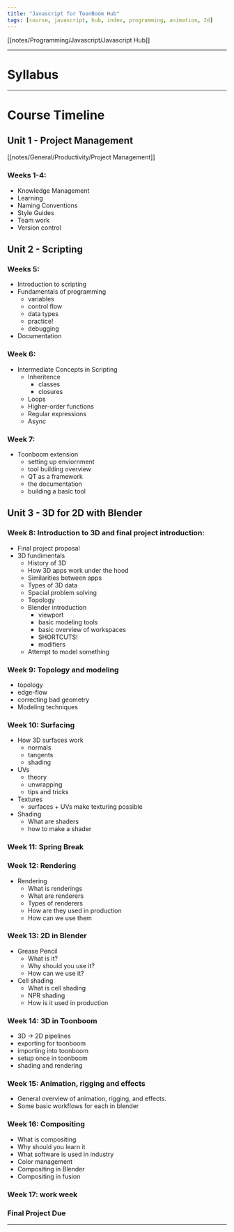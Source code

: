 ```yaml
---
title: "Javascript for ToonBoom Hub"
tags: [course, javascript, hub, index, programming, animation, 2d]
---
```




[[notes/Programming/Javascript/Javascript Hub]]

---
# Syllabus





---
# Course Timeline

## Unit 1 - Project Management

[[notes/General/Productivity/Project Management]]



### Weeks 1-4:
- Knowledge Management
- Learning
- Naming Conventions
- Style Guides
- Team work
- Version control

## Unit 2 - Scripting

### Weeks 5:
- Introduction to scripting
- Fundamentals of programming
	- variables
	- control flow
	- data types
	- practice!
	- debugging
- Documentation

### Week 6:

- Intermediate Concepts in Scripting
	- Inheritence
		- classes
		- closures
	- Loops
	- Higher-order functions
	- Regular expressions
	- Async

### Week 7:

- Toonboom extension
	- setting up enviornment
	- tool building overview
	- QT as a framework
	- the documentation
	- building a basic tool

## Unit 3 - 3D for 2D with Blender

### Week 8: Introduction to 3D and final project introduction:

- Final project proposal
- 3D fundimentals
	- History of 3D
	- How 3D apps work under the hood
	- Similarities between apps
	- Types of 3D data
	- Spacial problem solving
	- Topology
	- Blender introduction
		- viewport
		- basic modeling tools
		- basic overview of workspaces
		- SHORTCUTS!
		- modifiers
	- Attempt to model something

### Week 9: Topology and modeling

- topology
- edge-flow
- correcting bad geometry
- Modeling techniques

### Week 10: Surfacing

- How 3D surfaces work
	- normals
	- tangents
	- shading
- UVs
	- theory
	- unwrapping
	- tips and tricks
- Textures
	- surfaces + UVs make texturing possible
- Shading
	- What are shaders
	- how to make a shader

### Week 11: Spring Break

### Week 12: Rendering

- Rendering
	- What is renderings
	- What are renderers
	- Types of renderers
	- How are they used in production
	- How can we use them


### Week 13: 2D in Blender

- Grease Pencil
	- What is it?
	- Why should you use it?
	- How can we use it?
- Cell shading
	- What is cell shading
	- NPR shading
	- How is it used in production

### Week 14: 3D in Toonboom

- 3D -> 2D pipelines
- exporting for toonboom
- importing into toonboom
- setup once in toonboom
- shading and rendering

### Week 15: Animation, rigging and effects

- General overview of animation, rigging, and effects.
- Some basic workflows for each in blender

### Week 16: Compositing

- What is compositing
- Why should you learn it
- What software is used in industry
- Color management
- Compositing in Blender
- Compositing in fusion

### Week 17: work week


### Final Project Due 



---

